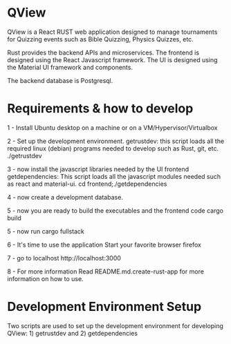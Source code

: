 # QView

QView is a React RUST web application designed to manage tournaments for
Quizzing events such as Bible Quizzing, Physics Quizzes, etc.

Rust provides the backend APIs and microservices.
The frontend is designed using the React Javascript framework.
The UI is designed using the Material UI framework and components.

The backend database is Postgresql.


# Requirements & how to develop

1 - Install Ubuntu desktop on a machine or on a VM/Hypervisor/Virtualbox

 2 - Set up the development environment.
 getrustdev: this script loads all the required linux (debian) programs needed to develop such as Rust, git, etc.
./getrustdev

 3 - now install the javascript libraries needed by the UI frontend
 getdependencies:  This script loads all the javascript modules needed such as react and material-ui.
cd frontend;./getdependencies

 4 - now create a development database.

 5 - now you are ready to build the executables and the frontend code
cargo build

 5 - now run 
cargo fullstack

 6 - It's time to use the application
 Start your favorite browser
firefox

 7 - go to localhost 
http://localhost:3000


 8 - For more information
Read README.md.create-rust-app for more information on how to use.


# Development Environment Setup

Two scripts are used to set up the development environment for developing
QView:  1) getrustdev and 2) getdependencies



